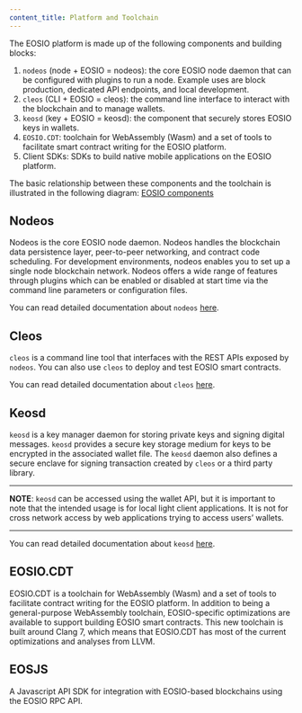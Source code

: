```yaml
---
content_title: Platform and Toolchain
---
```


The EOSIO platform is made up of the following components and building blocks:

1. `nodeos` (node + EOSIO = nodeos):  the core EOSIO node daemon that can be configured with plugins to run a node. Example uses are block production, dedicated API endpoints, and local development.
2. `cleos` (CLI + EOSIO = cleos): the command line interface to interact with the blockchain and to manage wallets.
3. `keosd` (key + EOSIO = keosd): the component that securely stores EOSIO keys in wallets.
4. `EOSIO.CDT`: toolchain for WebAssembly (Wasm)  and a set of tools to facilitate smart contract writing for the EOSIO platform. 
5. Client SDKs: SDKs to build native mobile applications on the EOSIO platform. 

The basic relationship between these components and the toolchain is illustrated in the following diagram:
[EOSIO components](https://files.readme.io/582e059-411_DevRelations_NodeosGraphic_Option3.png)

## Nodeos

Nodeos is the core EOSIO node daemon. Nodeos handles the blockchain data persistence layer, peer-to-peer networking, and contract code scheduling. For development environments, nodeos enables you to set up a single node blockchain network. Nodeos offers a wide range of features through plugins which can be enabled or disabled at start time via the command line parameters or configuration files. 

You can read detailed documentation about `nodeos` [here](https://github.com/EOSIO/eos/tree/docs/starter/docs/nodeos/index.md).


## Cleos

`cleos` is a command line tool that interfaces with the REST APIs exposed by `nodeos`. You can also use `cleos` to deploy and test EOSIO smart contracts.

You can read detailed documentation about `cleos` [here](https://github.com/EOSIO/eos/tree/docs/starter/docs/cleos/index.md).


## Keosd

`keosd` is a key manager daemon for storing private keys and signing digital messages. `keosd` provides a secure key storage medium for keys to be encrypted in the associated wallet file. The `keosd` daemon also defines a secure enclave for signing transaction created by `cleos` or a third party library.


---
**NOTE**: `keosd` can be accessed using the wallet API, but it is important to note that the intended usage is for local light client applications. It is not for cross network access by web applications trying to access users’ wallets.

---

You can read detailed documentation about `keosd` [here](https://github.com/EOSIO/eos/tree/docs/starter/docs/keos/index).

## EOSIO.CDT
EOSIO.CDT is a toolchain for WebAssembly (Wasm) and a set of tools to facilitate contract writing for the EOSIO platform. In addition to being a general-purpose WebAssembly toolchain, EOSIO-specific optimizations are available to support building EOSIO smart contracts. This new toolchain is built around Clang 7, which means that EOSIO.CDT has most of the current optimizations and analyses from LLVM. 

## EOSJS
A Javascript API SDK for integration with EOSIO-based blockchains using the EOSIO RPC API.